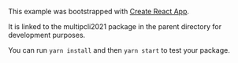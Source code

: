 This example was bootstrapped with [Create React App](https://github.com/facebook/create-react-app).

It is linked to the multipcli2021 package in the parent directory for development purposes.

You can run `yarn install` and then `yarn start` to test your package.
